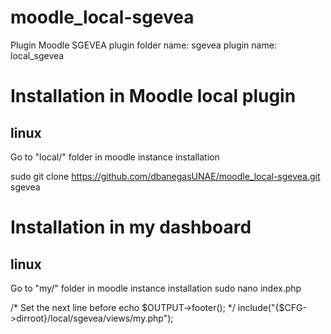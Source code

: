 # moodle_local-sgevea
Plugin Moodle SGEVEA
plugin folder name: sgevea
plugin name: local_sgevea

# Installation in Moodle local plugin

## linux

Go to "local/" folder in moodle instance installation

sudo git clone https://github.com/dbanegasUNAE/moodle_local-sgevea.git sgevea

# Installation in my dashboard

## linux

Go to "my/" folder in moodle instance installation
sudo nano index.php

/* Set the next line before echo $OUTPUT->footer(); */
include("{$CFG->dirroot}/local/sgevea/views/my.php");
